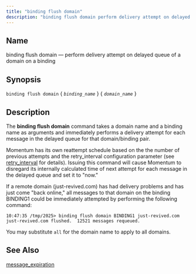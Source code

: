 ```yaml
---
title: "binding flush domain"
description: "binding flush domain perform delivery attempt on delayed queue of a domain on a binding binding flush domain binding name domain name The binding flush domain command takes a domain name and a binding name as arguments and immediately performs a delivery attempt for each message in the delayed queue..."
---
```


<a name="console_commands.binding_flush_domain"></a> 
## Name

binding flush domain — perform delivery attempt on delayed queue of a domain on a binding

## Synopsis

`binding flush domain` { *`binding_name`* } { *`domain_name`* }

<a name="idp9274656"></a> 
## Description

The **binding flush domain**              command takes a domain name and a binding name as arguments and immediately performs a delivery attempt for each message in the delayed queue for that domain/binding pair.

Momentum has its own reattempt schedule based on the the number of previous attempts and the retry_interval configuration parameter (see [retry_interval](conf.ref.retry_interval "retry_interval") for details). Issuing this command will cause Momentum to disregard its internally calculated time of next attempt for each message in the delayed queue and set it to "now."

If a remote domain (just-revived.com) has had delivery problems and has just come "back online," all messages to that domain on the binding BINDING1 could be immediately attempted by performing the following command:

```
10:47:35 /tmp/2025> binding flush domain BINDING1 just-revived.com
just-revived.com flushed.  12521 messages requeued.
```

You may substitute `all` for the domain name to apply to all domains.

<a name="idp9280448"></a> 
## See Also

[message_expiration](conf.ref.message_expiration "message_expiration")